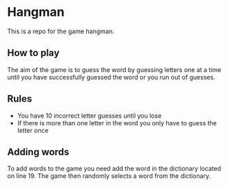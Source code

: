 # Hangman

This is a repo for the game hangman.

## How to play

The aim of the game is to guess the word by guessing letters one at a time until you have successfully guessed the word or you run out of guesses.

## Rules

- You have 10 incorrect letter guesses until you lose
- If there is more than one letter in the word you only have to guess the letter once

## Adding words

To add words to the game you need add the word in the dictionary located on line 19. The game then randomly selects a word from the dictionary.